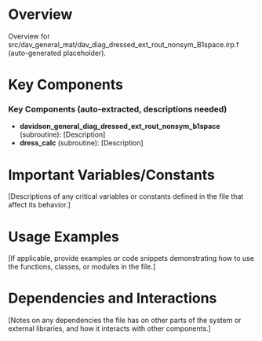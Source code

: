 # Overview

Overview for src/dav_general_mat/dav_diag_dressed_ext_rout_nonsym_B1space.irp.f (auto-generated placeholder).

# Key Components

### Key Components (auto-extracted, descriptions needed)
- **davidson_general_diag_dressed_ext_rout_nonsym_b1space** (subroutine): [Description]
- **dress_calc** (subroutine): [Description]

# Important Variables/Constants

[Descriptions of any critical variables or constants defined in the file that affect its behavior.]

# Usage Examples

[If applicable, provide examples or code snippets demonstrating how to use the functions, classes, or modules in the file.]

# Dependencies and Interactions

[Notes on any dependencies the file has on other parts of the system or external libraries, and how it interacts with other components.]
